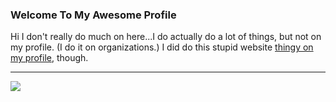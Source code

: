 ### Welcome To My Awesome Profile
<p>Hi I don't really do much on here...I do actually do a lot of things, but not on my profile. (I do it on organizations.) I did do this stupid website <a href="https://pufffins.github.io">thingy on my profile</a>, though.
<br>
  <hr>
<img src="https://user-images.githubusercontent.com/77994742/119243264-29909700-bb33-11eb-8b3d-e16f1058a353.png">

